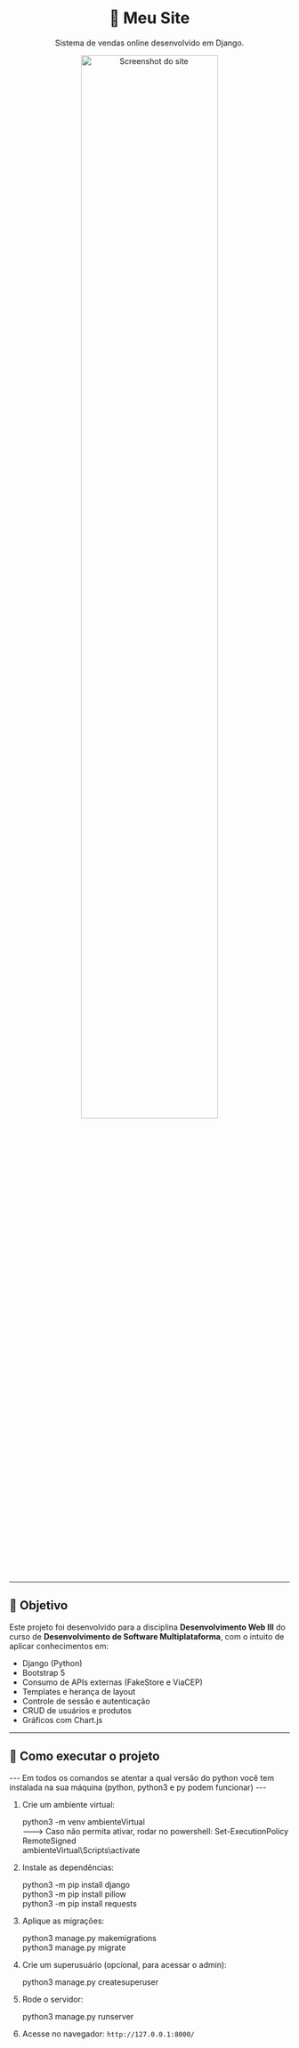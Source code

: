 <h1 align="center">🛒 Meu Site </h1>
<p align="center">
  Sistema de vendas online desenvolvido em Django.
</p>

<p align="center">
  <img src="https://i.imgur.com/Be9FqyQ.png" alt="Screenshot do site" width="70%">
</p>

---

## 🧠 Objetivo

Este projeto foi desenvolvido para a disciplina **Desenvolvimento Web III** do curso de **Desenvolvimento de Software Multiplataforma**, com o intuito de aplicar conhecimentos em:

- Django (Python)
- Bootstrap 5
- Consumo de APIs externas (FakeStore e ViaCEP)
- Templates e herança de layout
- Controle de sessão e autenticação
- CRUD de usuários e produtos
- Gráficos com Chart.js

---

## 🚀 Como executar o projeto

--- Em todos os comandos se atentar a qual versão do python você tem instalada na sua máquina (python, python3 e py podem funcionar) ---

1. Crie um ambiente virtual:

   python3 -m venv ambienteVirtual<br>
   ---> Caso não permita ativar, rodar no powershell: Set-ExecutionPolicy RemoteSigned<br>
   ambienteVirtual\Scripts\activate

2. Instale as dependências:
 
   python3 -m pip install django<br>
   python3 -m pip install pillow<br> 
   python3 -m pip install requests

3. Aplique as migrações:
  
   python3 manage.py makemigrations<br>
   python3 manage.py migrate
 

4. Crie um superusuário (opcional, para acessar o admin):
   
   python3 manage.py createsuperuser
   

5. Rode o servidor:
   
   python3 manage.py runserver
   

6. Acesse no navegador: `http://127.0.0.1:8000/`
